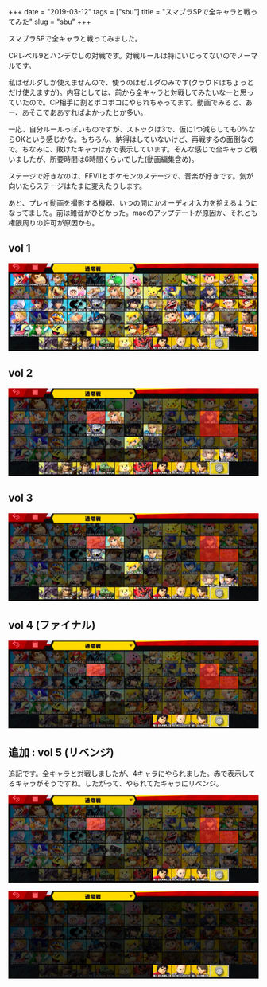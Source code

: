 +++
date = "2019-03-12"
tags = ["sbu"]
title = "スマブラSPで全キャラと戦ってみた"
slug = "sbu"
+++

スマブラSPで全キャラと戦ってみました。

CPレベル9とハンデなしの対戦です。対戦ルールは特にいじってないのでノーマルです。

私はゼルダしか使えませんので、使うのはゼルダのみです(クラウドはちょっとだけ使えますが)。内容としては、前から全キャラと対戦してみたいなーと思っていたので。CP相手に割とボコボコにやられちゃってます。動画でみると、あー、あそこでああすればよかったとか多い。

一応、自分ルールっぽいものですが、ストックは3で、仮に1つ減らしても0%ならOKという感じかな。もちろん、納得はしていないけど、再戦するの面倒なので。ちなみに、敗けたキャラは赤で表示しています。そんな感じで全キャラと戦いましたが、所要時間は6時間くらいでした(動画編集含め)。

ステージで好きなのは、FFVIIとポケモンのステージで、音楽が好きです。気が向いたらステージはたまに変えたりします。

あと、プレイ動画を撮影する機器、いつの間にかオーディオ入力を拾えるようになってました。前は雑音がひどかった。macのアップデートが原因か、それとも権限周りの許可が原因かも。

## vol 1

![](https://raw.githubusercontent.com/mba-hack/images/master/sbu_sp_cp_01.png)

## vol 2

![](https://raw.githubusercontent.com/mba-hack/images/master/sbu_sp_cp_02.png)

## vol 3

![](https://raw.githubusercontent.com/mba-hack/images/master/sbu_sp_cp_02.png)

## vol 4 (ファイナル)

![](https://raw.githubusercontent.com/mba-hack/images/master/sbu_sp_cp_03.png)

## 追加 : vol 5 (リベンジ)

追記です。全キャラと対戦しましたが、4キャラにやられました。赤で表示してるキャラがそうですね。したがって、やられてたキャラにリベンジ。

![](https://raw.githubusercontent.com/mba-hack/images/master/sbu_sp_cp_03.png)

![](https://raw.githubusercontent.com/mba-hack/images/master/sbu_sp_cp_04.png)

